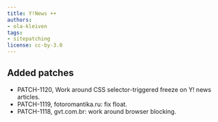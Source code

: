 ```yaml
---
title: Y!News ++
authors:
- ola-kleiven
tags:
- sitepatching
license: cc-by-3.0
---
```


## Added patches

- PATCH-1120, Work around CSS selector-triggered freeze on Y! news articles.
- PATCH-1119, fotoromantika.ru: fix float.
- PATCH-1118, gvt.com.br: work around browser blocking.
